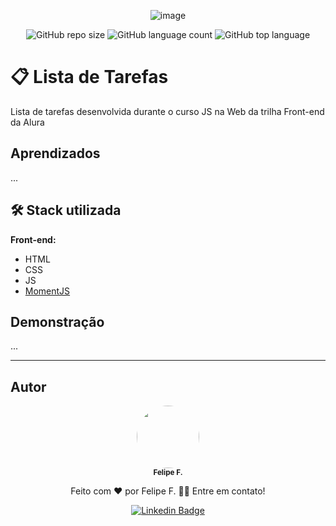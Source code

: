 <div align="center">

  ![image](https://user-images.githubusercontent.com/2619027/175185221-71837e49-4682-4ccc-aaaa-fc1c4405f85b.png)


  ![GitHub repo size](https://img.shields.io/github/repo-size/felpfsf/alura-todo-app) ![GitHub language count](https://img.shields.io/github/languages/count/felpfsf/alura-todo-app) ![GitHub top language](https://img.shields.io/github/languages/top/felpfsf/alura-todo-app)

</div>

# 📋 Lista de Tarefas
Lista de tarefas desenvolvida durante o curso JS na Web da trilha Front-end da Alura

## Aprendizados
...

## 🛠 Stack utilizada

**Front-end:** 

- HTML
- CSS
- JS
- [MomentJS](https://momentjs.com/)

## Demonstração

...

---
## Autor

<div align='center'>

 <img style="border-radius: 50%;" src="https://avatars.githubusercontent.com/u/2619027?s=400&u=bbad89e6365e204c58f5165424b8e4672062317a&v=4" width="100px;" alt=""/>
 <br />
 <sub><b>Felipe F.</b></sub>

Feito com ❤️ por Felipe F. 👋🏽 Entre em contato!

[![Linkedin Badge](https://img.shields.io/badge/-Felipe-blue?style=flat-square&logo=Linkedin&logoColor=white&link=https://www.linkedin.com/in/felipefsf/)](https://www.linkedin.com/in/felipefsf/)

</div>

